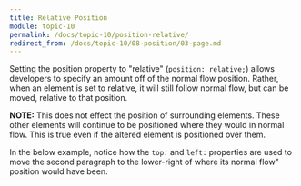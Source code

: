 ```yaml
---
title: Relative Position
module: topic-10
permalink: /docs/topic-10/position-relative/
redirect_from: /docs/topic-10/08-position/03-page.md
---
```


<div class="divider-heading"></div>

Setting the position property to "relative" (`position: relative;`) allows developers to specify an amount off of the normal flow position. Rather, when an element is set to relative, it will still follow normal flow, but can be moved, relative to that position.

**NOTE:** This does not effect the position of surrounding elements. These other elements will continue to be positioned where they would in normal flow. This is true even if the altered element is positioned over them.

In the below example, notice how the `top:` and `left:` properties are used to move the second paragraph to the lower-right of where its
normal flow" position would have been.

<div class="codepen-embed">
  <p data-height="600" data-theme-id="30567" data-slug-hash="mqRoEj" data-default-tab="css,result" data-user="Media-Ed-Online" data-embed-version="2" data-pen-title="[Topic-09] Position, Pt. 1 " class="codepen"></p>
</div>
